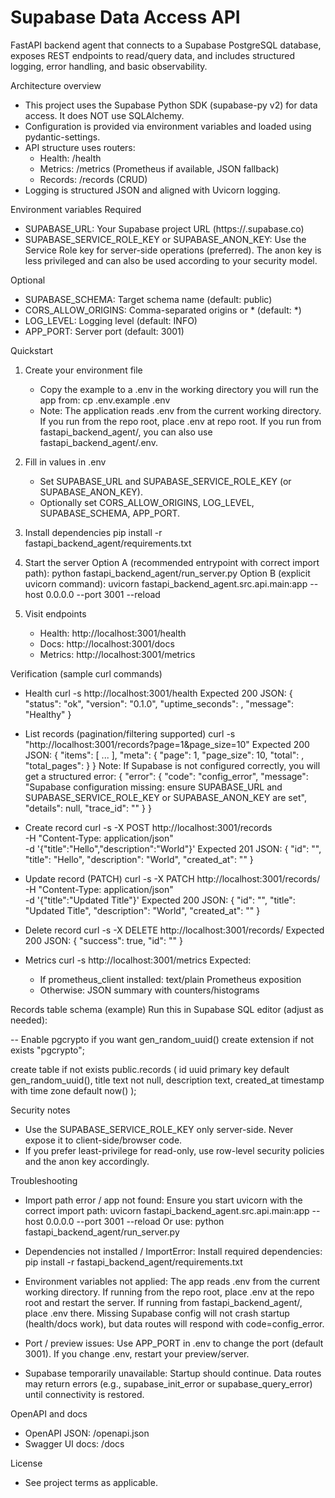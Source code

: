 # Supabase Data Access API

FastAPI backend agent that connects to a Supabase PostgreSQL database, exposes REST endpoints to read/query data, and includes structured logging, error handling, and basic observability.

Architecture overview
- This project uses the Supabase Python SDK (supabase-py v2) for data access. It does NOT use SQLAlchemy.
- Configuration is provided via environment variables and loaded using pydantic-settings.
- API structure uses routers:
  - Health: /health
  - Metrics: /metrics (Prometheus if available, JSON fallback)
  - Records: /records (CRUD)
- Logging is structured JSON and aligned with Uvicorn logging.

Environment variables
Required
- SUPABASE_URL: Your Supabase project URL (https://<PROJECT-REF>.supabase.co)
- SUPABASE_SERVICE_ROLE_KEY or SUPABASE_ANON_KEY: Use the Service Role key for server-side operations (preferred). The anon key is less privileged and can also be used according to your security model.

Optional
- SUPABASE_SCHEMA: Target schema name (default: public)
- CORS_ALLOW_ORIGINS: Comma-separated origins or * (default: *)
- LOG_LEVEL: Logging level (default: INFO)
- APP_PORT: Server port (default: 3001)

Quickstart
1) Create your environment file
   - Copy the example to a .env in the working directory you will run the app from:
     cp .env.example .env
   - Note: The application reads .env from the current working directory. If you run from the repo root, place .env at repo root. If you run from fastapi_backend_agent/, you can also use fastapi_backend_agent/.env.

2) Fill in values in .env
   - Set SUPABASE_URL and SUPABASE_SERVICE_ROLE_KEY (or SUPABASE_ANON_KEY).
   - Optionally set CORS_ALLOW_ORIGINS, LOG_LEVEL, SUPABASE_SCHEMA, APP_PORT.

3) Install dependencies
   pip install -r fastapi_backend_agent/requirements.txt

4) Start the server
   Option A (recommended entrypoint with correct import path):
     python fastapi_backend_agent/run_server.py
   Option B (explicit uvicorn command):
     uvicorn fastapi_backend_agent.src.api.main:app --host 0.0.0.0 --port 3001 --reload

5) Visit endpoints
   - Health:   http://localhost:3001/health
   - Docs:     http://localhost:3001/docs
   - Metrics:  http://localhost:3001/metrics

Verification (sample curl commands)
- Health
  curl -s http://localhost:3001/health
  Expected 200 JSON:
  {
    "status": "ok",
    "version": "0.1.0",
    "uptime_seconds": <float>,
    "message": "Healthy"
  }

- List records (pagination/filtering supported)
  curl -s "http://localhost:3001/records?page=1&page_size=10"
  Expected 200 JSON:
  {
    "items": [ ... ],
    "meta": { "page": 1, "page_size": 10, "total": <int>, "total_pages": <int> }
  }
  Note: If Supabase is not configured correctly, you will get a structured error:
  {
    "error": {
      "code": "config_error",
      "message": "Supabase configuration missing: ensure SUPABASE_URL and SUPABASE_SERVICE_ROLE_KEY or SUPABASE_ANON_KEY are set",
      "details": null,
      "trace_id": "<trace>"
    }
  }

- Create record
  curl -s -X POST http://localhost:3001/records \
    -H "Content-Type: application/json" \
    -d '{"title":"Hello","description":"World"}'
  Expected 201 JSON:
  {
    "id": "<uuid>",
    "title": "Hello",
    "description": "World",
    "created_at": "<timestamp>"
  }

- Update record (PATCH)
  curl -s -X PATCH http://localhost:3001/records/<id> \
    -H "Content-Type: application/json" \
    -d '{"title":"Updated Title"}'
  Expected 200 JSON:
  {
    "id": "<uuid>",
    "title": "Updated Title",
    "description": "World",
    "created_at": "<timestamp>"
  }

- Delete record
  curl -s -X DELETE http://localhost:3001/records/<id>
  Expected 200 JSON:
  { "success": true, "id": "<uuid>" }

- Metrics
  curl -s http://localhost:3001/metrics
  Expected:
  - If prometheus_client installed: text/plain Prometheus exposition
  - Otherwise: JSON summary with counters/histograms

Records table schema (example)
Run this in Supabase SQL editor (adjust as needed):

-- Enable pgcrypto if you want gen_random_uuid()
create extension if not exists "pgcrypto";

create table if not exists public.records (
  id uuid primary key default gen_random_uuid(),
  title text not null,
  description text,
  created_at timestamp with time zone default now()
);

Security notes
- Use the SUPABASE_SERVICE_ROLE_KEY only server-side. Never expose it to client-side/browser code.
- If you prefer least-privilege for read-only, use row-level security policies and the anon key accordingly.

Troubleshooting
- Import path error / app not found:
  Ensure you start uvicorn with the correct import path:
    uvicorn fastapi_backend_agent.src.api.main:app --host 0.0.0.0 --port 3001 --reload
  Or use:
    python fastapi_backend_agent/run_server.py

- Dependencies not installed / ImportError:
  Install required dependencies:
    pip install -r fastapi_backend_agent/requirements.txt

- Environment variables not applied:
  The app reads .env from the current working directory. If running from the repo root, place .env at the repo root and restart the server. If running from fastapi_backend_agent/, place .env there.
  Missing Supabase config will not crash startup (health/docs work), but data routes will respond with code=config_error.

- Port / preview issues:
  Use APP_PORT in .env to change the port (default 3001). If you change .env, restart your preview/server.

- Supabase temporarily unavailable:
  Startup should continue. Data routes may return errors (e.g., supabase_init_error or supabase_query_error) until connectivity is restored.

OpenAPI and docs
- OpenAPI JSON:   /openapi.json
- Swagger UI docs: /docs

License
- See project terms as applicable.
